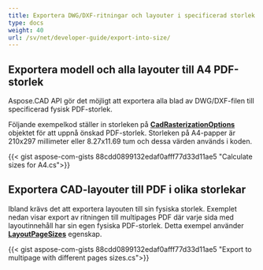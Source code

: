 ```yaml
---
title: Exportera DWG/DXF-ritningar och layouter i specificerad storlek
type: docs
weight: 40
url: /sv/net/developer-guide/export-into-size/
---
```


## **Exportera modell och alla layouter till A4 PDF-storlek**

Aspose.CAD API gör det möjligt att exportera alla blad av DWG/DXF-filen till specificerad fysisk PDF-storlek.

Följande exempelkod ställer in storleken på [**CadRasterizationOptions**](https://reference.aspose.com/cad/net/aspose.cad.imageoptions/cadrasterizationoptions/) objektet för att uppnå önskad PDF-storlek. 
Storleken på A4-papper är 210x297 millimeter eller 8.27x11.69 tum och dessa värden används i koden.

{{< gist aspose-com-gists 88cdd0899132edaf0afff77d33d11ae5 "Calculate sizes for A4.cs">}}

## **Exportera CAD-layouter till PDF i olika storlekar**

Ibland krävs det att exportera layouten till sin fysiska storlek. Exemplet nedan visar export av ritningen till multipages PDF där varje sida med layoutinnehåll 
har sin egen fysiska PDF-storlek. Detta exempel använder [**LayoutPageSizes**](https://reference.aspose.com/cad/net/aspose.cad.imageoptions/vectorrasterizationoptions/layoutpagesizes/) 
egenskap.

{{< gist aspose-com-gists 88cdd0899132edaf0afff77d33d11ae5 "Export to multipage with different pages sizes.cs">}}
